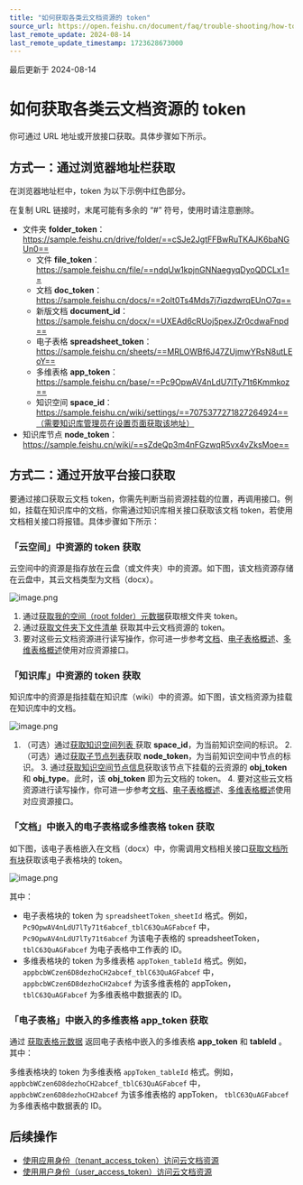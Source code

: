 ```yaml
---
title: "如何获取各类云文档资源的 token"
source_url: https://open.feishu.cn/document/faq/trouble-shooting/how-to-get-docs-tokens
last_remote_update: 2024-08-14
last_remote_update_timestamp: 1723628673000
---
```

最后更新于 2024-08-14

# 如何获取各类云文档资源的 token

你可通过 URL 地址或开放接口获取。具体步骤如下所示。

## 方式一：通过浏览器地址栏获取

在浏览器地址栏中，token 为以下示例中红色部分。

在复制 URL 链接时，末尾可能有多余的 “#” 符号，使用时请注意删除。

- 文件夹 **folder_token**： https://sample.feishu.cn/drive/folder/==cSJe2JgtFFBwRuTKAJK6baNGUn0==
  - 文件 **file_token**：https://sample.feishu.cn/file/==ndqUw1kpjnGNNaegyqDyoQDCLx1==
  - 文档 **doc_token**：https://sample.feishu.cn/docs/==2olt0Ts4Mds7j7iqzdwrqEUnO7q==
   - 新版文档 **document_id**：https://sample.feishu.cn/docx/==UXEAd6cRUoj5pexJZr0cdwaFnpd==
   - 电子表格 **spreadsheet_token**：https://sample.feishu.cn/sheets/==MRLOWBf6J47ZUjmwYRsN8utLEoY==
  - 多维表格 **app_token**：https://sample.feishu.cn/base/==Pc9OpwAV4nLdU7lTy71t6Kmmkoz==
  - 知识空间 **space_id**：https://sample.feishu.cn/wiki/settings/==7075377271827264924==（需要知识库管理员在设置页面获取该地址）
 - 知识库节点 **node_token**：https://sample.feishu.cn/wiki/==sZdeQp3m4nFGzwqR5vx4vZksMoe==

## 方式二：通过开放平台接口获取

要通过接口获取云文档 token，你需先判断当前资源挂载的位置，再调用接口。例如，挂载在知识库中的文档，你需通过知识库相关接口获取该文档 token，若使用文档相关接口将报错。具体步骤如下所示：

### 「云空间」中资源的 token 获取

云空间中的资源是指存放在云盘（或文件夹）中的资源。如下图，该文档资源存储在云盘中，其云文档类型为文档（docx）。

![image.png](https://sf3-cn.feishucdn.com/obj/open-platform-opendoc/4e60279d12890fb9c90e8f75cc187a40_rjZnXuRMZL.png?height=155&lazyload=true&maxWidth=583&width=868)

1. 通过[获取我的空间（root folder）元数据](https://open.feishu.cn/document/ukTMukTMukTM/ugTNzUjL4UzM14CO1MTN/get-root-folder-meta)获取根文件夹 token。
  2. 通过[获取文件夹下文件清单](https://open.feishu.cn/document/uAjLw4CM/ukTMukTMukTM/reference/drive-v1/file/list) 获取其中云文档资源的 token。
  3. 要对这些云文档资源进行读写操作，你可进一步参考[文档](https://open.feishu.cn/document/ukTMukTMukTM/uUDN04SN0QjL1QDN/document-docx/docx-overview)、[电子表格概述](https://open.feishu.cn/document/ukTMukTMukTM/uATMzUjLwEzM14CMxMTN/overview)、[多维表格概述](https://open.feishu.cn/document/ukTMukTMukTM/uUDN04SN0QjL1QDN/bitable-overview)使用对应资源接口。

### 「知识库」中资源的 token 获取

知识库中的资源是指挂载在知识库（wiki）中的资源。如下图，该文档资源为挂载在知识库中的文档。

![image.png](https://sf3-cn.feishucdn.com/obj/open-platform-opendoc/6d375705f169dd298fe6c8b4b624dd83_gpIlQGJuYz.png?height=478&lazyload=true&maxWidth=583&width=1625)

1. （可选）通过[获取知识空间列表
](https://open.feishu.cn/document/ukTMukTMukTM/uUDN04SN0QjL1QDN/wiki-v2/space/list)获取 **space_id**，为当前知识空间的标识。
   2. （可选）通过[获取子节点列表](https://open.feishu.cn/document/ukTMukTMukTM/uUDN04SN0QjL1QDN/wiki-v2/space-node/list)获取 **node_token**，为当前知识空间中节点的标识。
   3. 通过[获取知识空间节点信息](https://open.feishu.cn/document/ukTMukTMukTM/uUDN04SN0QjL1QDN/wiki-v2/space/get_node)获取该节点下挂载的云资源的 **obj_token** 和 **obj_type**。此时，该 **obj_token**  即为云文档的 token。
   4. 要对这些云文档资源进行读写操作，你可进一步参考[文档](https://open.feishu.cn/document/ukTMukTMukTM/uUDN04SN0QjL1QDN/document-docx/docx-overview)、[电子表格概述](https://open.feishu.cn/document/ukTMukTMukTM/uATMzUjLwEzM14CMxMTN/overview)、[多维表格概述](https://open.feishu.cn/document/ukTMukTMukTM/uUDN04SN0QjL1QDN/bitable-overview)使用对应资源接口。

### 「文档」中嵌入的电子表格或多维表格 token 获取

如下图，该电子表格嵌入在文档（docx）中，你需调用文档相关接口[获取文档所有块](https://open.feishu.cn/document/ukTMukTMukTM/uUDN04SN0QjL1QDN/document-docx/docx-v1/document-block/list)获取该电子表格块的 token。

![image.png](https://sf3-cn.feishucdn.com/obj/open-platform-opendoc/7d0ea09cc684c39f0678c8e6e0d1aeae_1df39ilsHf.png?height=608&lazyload=true&maxWidth=583&width=1334)

其中：
  - 电子表格块的 token 为 `spreadsheetToken_sheetId` 格式。例如，`Pc9OpwAV4nLdU7lTy71t6abcef_tblC63QuAGFabcef` 中，`Pc9OpwAV4nLdU7lTy71t6abcef` 为该电子表格的 spreadsheetToken， `tblC63QuAGFabcef` 为电子表格中工作表的 ID。
   - 多维表格块的 token 为多维表格 `appToken_tableId` 格式。例如，`appbcbWCzen6D8dezhoCH2abcef_tblC63QuAGFabcef` 中，`appbcbWCzen6D8dezhoCH2abcef` 为该多维表格的 appToken， `tblC63QuAGFabcef` 为多维表格中数据表的 ID。

### 「电子表格」中嵌入的多维表格 app_token 获取

通过 [获取表格元数据](https://open.feishu.cn/document/ukTMukTMukTM/uETMzUjLxEzM14SMxMTN) 返回电子表格中嵌入的多维表格 **app_token** 和 **tableId** 。其中：

多维表格块的 token 为多维表格 `appToken_tableId` 格式。例如，`appbcbWCzen6D8dezhoCH2abcef_tblC63QuAGFabcef` 中，`appbcbWCzen6D8dezhoCH2abcef` 为该多维表格的 appToken， `tblC63QuAGFabcef` 为多维表格中数据表的 ID。

## 后续操作

- [使用应用身份（tenant_access_token）访问云文档资源](https://open.feishu.cn/document/ukTMukTMukTM/uczNzUjL3czM14yN3MTN#544fc362)
- [使用用户身份（user_access_token）访问云文档资源](https://open.feishu.cn/document/ukTMukTMukTM/uczNzUjL3czM14yN3MTN#b198b489)
